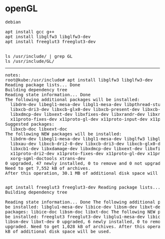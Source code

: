 # openGL
<pre>
debian

apt install gcc g++
apt install libglfw3 libglfw3-dev
apt install freeglut3 freeglut3-dev


ls /usr/include/ | grep GL
ls /usr/include/GL/
</pre>
<hr />
<pre>
notes:
root@kube:/usr/include# apt install libglfw3 libglfw3-dev
Reading package lists... Done
Building dependency tree       
Reading state information... Done
The following additional packages will be installed:
  libdrm-dev libegl1-mesa-dev libgl1-mesa-dev libpthread-stubs0-dev libvulkan-dev libvulkan1 libwayland-bin libwayland-dev libx11-dev libx11-doc libx11-xcb-dev libxau-dev libxcb-dri2-0-dev
  libxcb-dri3-dev libxcb-glx0-dev libxcb-present-dev libxcb-randr0 libxcb-randr0-dev libxcb-render0-dev libxcb-shape0-dev libxcb-sync-dev libxcb-xfixes0-dev libxcb1-dev libxdamage-dev
  libxdmcp-dev libxext-dev libxfixes-dev libxrandr-dev libxrender-dev libxshmfence-dev libxxf86vm-dev mesa-common-dev x11proto-core-dev x11proto-damage-dev x11proto-dri2-dev
  x11proto-fixes-dev x11proto-gl-dev x11proto-input-dev x11proto-kb-dev x11proto-randr-dev x11proto-render-dev x11proto-xext-dev x11proto-xf86vidmode-dev xorg-sgml-doctools xtrans-dev
Suggested packages:
  libxcb-doc libxext-doc
The following NEW packages will be installed:
  libdrm-dev libegl1-mesa-dev libgl1-mesa-dev libglfw3 libglfw3-dev libpthread-stubs0-dev libvulkan-dev libvulkan1 libwayland-bin libwayland-dev libx11-dev libx11-doc libx11-xcb-dev
  libxau-dev libxcb-dri2-0-dev libxcb-dri3-dev libxcb-glx0-dev libxcb-present-dev libxcb-randr0 libxcb-randr0-dev libxcb-render0-dev libxcb-shape0-dev libxcb-sync-dev libxcb-xfixes0-dev
  libxcb1-dev libxdamage-dev libxdmcp-dev libxext-dev libxfixes-dev libxrandr-dev libxrender-dev libxshmfence-dev libxxf86vm-dev mesa-common-dev x11proto-core-dev x11proto-damage-dev
  x11proto-dri2-dev x11proto-fixes-dev x11proto-gl-dev x11proto-input-dev x11proto-kb-dev x11proto-randr-dev x11proto-render-dev x11proto-xext-dev x11proto-xf86vidmode-dev
  xorg-sgml-doctools xtrans-dev
0 upgraded, 47 newly installed, 0 to remove and 0 not upgraded.
Need to get 7,552 kB of archives.
After this operation, 30.1 MB of additional disk space will be used.


apt install freeglut3 freeglut3-dev
Reading package lists... Done
Building dependency tree       
Reading state information... Done
The following additional packages will be installed:
  libglu1-mesa-dev libice-dev libsm-dev libxt-dev
Suggested packages:
  libice-doc libsm-doc libxt-doc
The following NEW packages will be installed:
  freeglut3 freeglut3-dev libglu1-mesa-dev libice-dev libsm-dev libxt-dev
0 upgraded, 6 newly installed, 0 to remove and 0 not upgraded.
Need to get 1,028 kB of archives.
After this operation, 3,897 kB of additional disk space will be used.
</pre>
